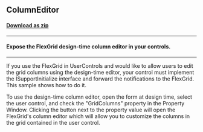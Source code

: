 ## ColumnEditor
#### [Download as zip](https://minhaskamal.github.io/DownGit/#/home?url=https://github.com/GrapeCity/ComponentOne-WinForms-Samples/tree/master/NetFramework\FlexGrid\VB\ColumnEditor)
____
#### Expose the FlexGrid design-time column editor in your controls.
____
If you use the FlexGrid in UserControls and would like to allow users to edit the grid columns using the design-time editor, your control must implement the ISupportInitialize interface and forward the notifications to the FlexGrid. This sample shows how to do it. 

To use the design-time column editor, open the form at design time, select the user control, and check the "GridColumns" property in the Property Window. Clicking the button next to the property value will open the FlexGrid's column editor which will allow you to customize the columns in the grid contained in the user control. 